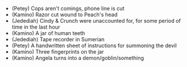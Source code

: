 - (Petey) Cops aren't comings, phone line is cut
- (Kamino) Razor cut wound to Peach's head
- (Jedediah) Cindy & Crunch were unaccounted for, for some period of time in the last hour
- (Kamino) A jar of human teeth
- (Jedediah) Tape recorder in Sumerian
- (Petey) A handwritten sheet of instructions for summoning the devil
- (Kamino) Three fingerprints on the jar
- (Kamino) Angela turns into a demon/goblin/something
